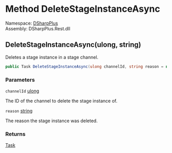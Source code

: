 # Method DeleteStageInstanceAsync

Namespace: [DSharpPlus](DSharpPlus.md)  
Assembly: DSharpPlus.Rest.dll

## <a id="DSharpPlus_DiscordRestClient_DeleteStageInstanceAsync_System_UInt64_System_String_"></a>DeleteStageInstanceAsync\(ulong, string\)

Deletes a stage instance in a stage channel.

```csharp
public Task DeleteStageInstanceAsync(ulong channelId, string reason = null)
```

### Parameters

`channelId` [ulong](https://learn.microsoft.com/dotnet/api/system.uint64)

The ID of the channel to delete the stage instance of.

`reason` [string](https://learn.microsoft.com/dotnet/api/system.string)

The reason the stage instance was deleted.

### Returns

[Task](https://learn.microsoft.com/dotnet/api/system.threading.tasks.task)


